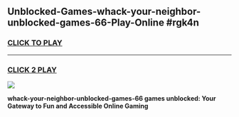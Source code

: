 
## Unblocked-Games-whack-your-neighbor-unblocked-games-66-Play-Online #rgk4n
<h3>
<a href="https://news.freeplayer.one?title=whack-your-neighbor-unblocked-games-66&ref=3">CLICK TO PLAY</a></h3>
<hr>

<h3>
<a href="https://news.freeplayer.one?title=whack-your-neighbor-unblocked-games-66&ref=3">CLICK 2 PLAY</a>
  
</h3>

<a href="https://news.freeplayer.one?title=whack-your-neighbor-unblocked-games-66&ref=3"><img src="https://clearcache.store/games.png"></a>


**whack-your-neighbor-unblocked-games-66 games unblocked: Your Gateway to Fun and Accessible Online Gaming**
